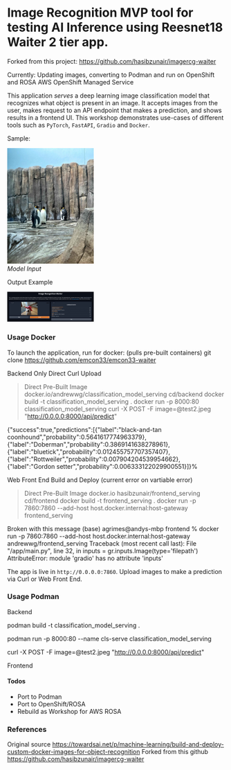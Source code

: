 # Image Recognition MVP tool for testing AI Inference using Reesnet18 Waiter 2 tier app. 
Forked from this project: https://github.com/hasibzunair/imagercg-waiter

Currently: 
Updating images, converting to Podman and run on OpenShift and ROSA AWS OpenShift Managed Service 

This application *serves* a deep learning image classification model that recognizes what object is present in an image. It accepts images from the user, makes request to an API endpoint that makes a prediction, and shows results in a frontend UI. This workshop demonstrates use-cases of different tools such as `PyTorch`, `FastAPI`, `Gradio` and `Docker`.

Sample: 
<p align="left">
  <a href="#"><img src="./frontend/test1.jpeg" width="200"></a> <br />
  <em> 
  Model Input 
  </em>
</p>
Output Example

<p align="left">
  <a href="#"><img src="./frontend/sample.jpeg" width="200"></a> <br />
  <em> 
  </em>
</p>

### Usage Docker
To launch the application, run for docker: (pulls pre-built containers) 
git clone https://github.com/emcon33/emcon33-waiter


Backend Only Direct Curl Upload 
>Direct Pre-Built Image docker.io/andrewwg/classification_model_serving
>cd<path>/backend
>docker build -t classification_model_serving .
>docker run -p 8000:80 classification_model_serving
>curl -X POST -F image=@test2.jpeg "http://0.0.0.0:8000/api/predict"
<text output>
{"success":true,"predictions":[{"label":"black-and-tan coonhound","probability":0.5641617774963379},{"label":"Doberman","probability":0.3869141638278961},{"label":"bluetick","probability":0.012455757707357407},{"label":"Rottweiler","probability":0.007904204539954662},{"label":"Gordon setter","probability":0.006333122029900551}]}%

Web Front End Build and Deploy (current error on vartiable error)
>Direct Pre-Built Image docker.io hasibzunair/frontend_serving
cd<path>/frontend
>docker build -t frontend_serving .
>docker run -p 7860:7860 --add-host host.docker.internal:host-gateway frontend_serving

Broken with this message 
(base) agrimes@andys-mbp frontend % docker run -p 7860:7860 --add-host host.docker.internal:host-gateway andrewwg/frontend_serving 
Traceback (most recent call last):
  File "/app/main.py", line 32, in <module>
    inputs = gr.inputs.Image(type='filepath')
AttributeError: module 'gradio' has no attribute 'inputs'

The app is live in `http://0.0.0.0:7860`. Upload images to make a prediction via Curl or Web Front End. 

### Usage Podman
Backend

podman build -t classification_model_serving .

podman run -p 8000:80 --name cls-serve classification_model_serving

curl -X POST -F image=@test2.jpeg "http://0.0.0.0:8000/api/predict"

Frontend 
<see error above>

#### Todos
* Port to Podman
* Port to OpenShift/ROSA
* Rebuild as Workshop for AWS ROSA

### References
Original source https://towardsai.net/p/machine-learning/build-and-deploy-custom-docker-images-for-object-recognition
Forked from this github https://github.com/hasibzunair/imagercg-waiter
